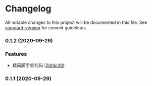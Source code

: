 # Changelog

All notable changes to this project will be documented in this file. See [standard-version](https://github.com/conventional-changelog/standard-version) for commit guidelines.

### [0.1.2](https://github.com/zhangcheng1164/vue-jest/compare/v0.1.1...v0.1.2) (2020-09-29)


### Features

* 精简脚手架代码 ([2bfdc00](https://github.com/zhangcheng1164/vue-jest/commit/2bfdc00bcdc8b410ca680afe1f2437582e8222d5))

### 0.1.1 (2020-09-29)
